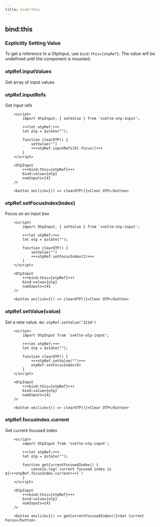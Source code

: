 ```yaml
---
title: bind:this
---
```


## bind:this

### Explicitly Setting Value

To get a reference to a OtpInput, use `bind:this={otpRef}`. The value will be undefined until the component is mounted.

### otpRef.inputValues
Get array of input values

### otpRef.inputRefs
Get input refs

```svelte
    <script>
        import OtpInput, { setValue } from 'svelte-otp-input';
        
        +++let otpRef;+++
        let otp = $state("");
    
        function clearOTP() {
            setValue("")
            +++otpRef.inputRefs[0].focus()+++
        }
    </script>
    
    <OtpInput
        +++bind:this={otpRef}+++
        bind:value={otp}
        numInputs={4}
    />

    <button onclick={() => clearOTP()}>Clear OTP</button>
```

### otpRef.setFocusIndex(index)
Focus on an input box

```svelte
    <script>
        import OtpInput, { setValue } from 'svelte-otp-input';
    
        +++let otpRef;+++
        let otp = $state("");
    
        function clearOTP() {
            setValue("")
            +++otpRef.setFocusIndex(2)+++
        }
    </script>
    
    <OtpInput
        +++bind:this={otpRef}+++
        bind:value={otp}
        numInputs={4}
    />
    
    <button onclick={() => clearOTP()}>Clear OTP</button>
```

### otpRef.setValue(value)
Set a new value. ex: `otpRef.setValue("1234")`

```svelte
    <script>
        import OtpInput from 'svelte-otp-input';
    
        +++let otpRef;+++
        let otp = $state("");
    
        function clearOTP() {
            +++otpRef.setValue("")+++
            otpRef.setFocusIndex(0)
        }
    </script>
    
    <OtpInput
        +++bind:this={otpRef}+++
        bind:value={otp}
        numInputs={4}
    />
    
    <button onclick={() => clearOTP()}>Clear OTP</button>
```

### otpRef.focusIndex.current
Get current focused index

```svelte
    <script>
        import OtpInput from 'svelte-otp-input';
    
        +++let otpRef;+++
        let otp = $state("");
    
        function getCurrentFocusedIndex() {
            console.log(`current focused index is ${+++otpRef.focusIndex.current+++}`)
        }
    </script>
    
    <OtpInput
        +++bind:this={otpRef}+++
        bind:value={otp}
        numInputs={4}
    />
    
    <button onclick={() => getCurrentFocusedIndex()}>Get Current Focus</button>
```